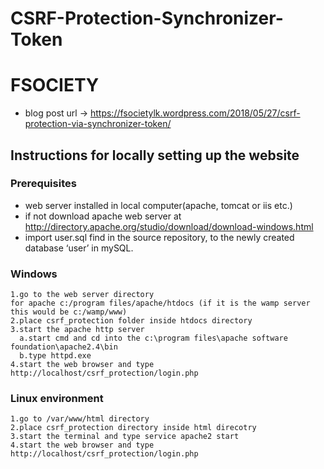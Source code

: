 # CSRF-Protection-Synchronizer-Token

# FSOCIETY

* blog post url -> https://fsocietylk.wordpress.com/2018/05/27/csrf-protection-via-synchronizer-token/

## Instructions for locally setting up the website

### Prerequisites
* web server installed in local computer(apache, tomcat or iis etc.)
* if not download apache web server at http://directory.apache.org/studio/download/download-windows.html
* import user.sql find in the source repository, to the newly created database ‘user’ in mySQL.

### Windows
```
1.go to the web server directory
for apache c:/program files/apache/htdocs (if it is the wamp server this would be c:/wamp/www)
2.place csrf_protection folder inside htdocs directory
3.start the apache http server
  a.start cmd and cd into the c:\program files\apache software foundation\apache2.4\bin
  b.type httpd.exe
4.start the web browser and type http://localhost/csrf_protection/login.php
```

### Linux environment
```
1.go to /var/www/html directory
2.place csrf_protection directory inside html direcotry
3.start the terminal and type service apache2 start
4.start the web browser and type http://localhost/csrf_protection/login.php
```
